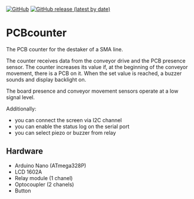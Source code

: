 [![GitHub](https://img.shields.io/github/license/kurskov/ArduinoProject-PCBcounter)](https://github.com/kurskov/ArduinoProject-PCBcounter/blob/main/LICENSE)
[![GitHub release (latest by date)](https://img.shields.io/github/v/release/kurskov/ArduinoProject-PCBcounter)](https://github.com/kurskov/ArduinoProject-PCBcounter/releases/latest)

# PCBcounter

The PCB counter for the destaker of a SMA line.

The counter receives data from the conveyor drive and the PCB presence sensor.
The counter increases its value if, at the beginning of the conveyor movement, there is a PCB on it.
When the set value is reached, a buzzer sounds and display backlight on.

The board presence and conveyor movement sensors operate at a low signal level.

Additionally:
- you can connect the screen via I2C channel
- you can enable the status log on the serial port
- you can select piezo or buzzer from relay

## Hardware

- Arduino Nano (ATmega328P)
- LCD 1602A
- Relay module (1 chanel)
- Optocoupler (2 chanels)
- Button